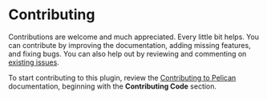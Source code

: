 Contributing
============

Contributions are welcome and much appreciated. Every little bit helps. You can contribute by improving the documentation, adding missing features, and fixing bugs. You can also help out by reviewing and commenting on [existing issues][].

To start contributing to this plugin, review the [Contributing to Pelican][] documentation, beginning with the **Contributing Code** section.

[existing issues]: https://github.com/treszkai/pelican-convert-math/issues
[Contributing to Pelican]: https://docs.getpelican.com/en/latest/contribute.html
